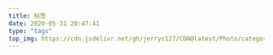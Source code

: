 ```yaml
---
title: 标签
date: 2020-05-31 20:47:41
type: "tags"
top_img: https://cdn.jsdelivr.net/gh/jerryc127/CDN@latest/Photo/categories.jpg
---
```

